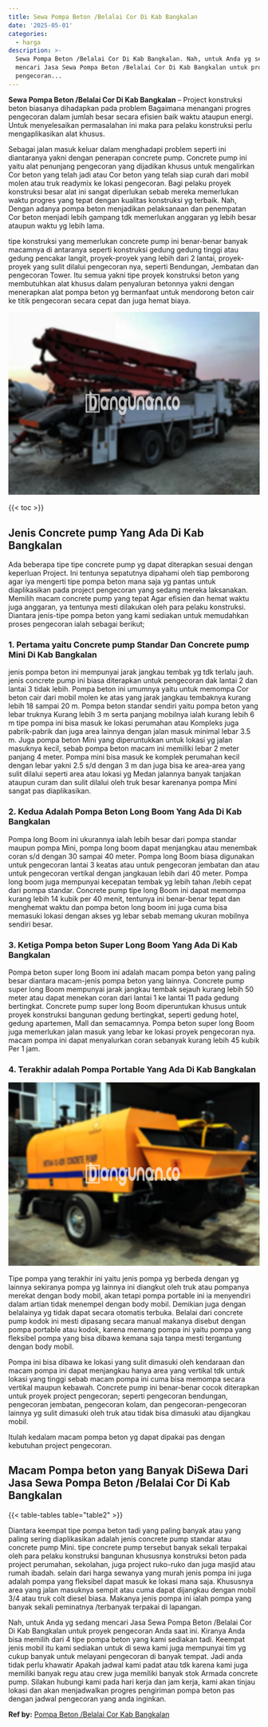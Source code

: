 ```yaml
---
title: Sewa Pompa Beton /Belalai Cor Di Kab Bangkalan
date: '2025-05-01'
categories:
  - harga
description: >-
  Sewa Pompa Beton /Belalai Cor Di Kab Bangkalan. Nah, untuk Anda yg sedang
  mencari Jasa Sewa Pompa Beton /Belalai Cor Di Kab Bangkalan untuk proyek
  pengecoran...
---
```


**Sewa Pompa Beton /Belalai Cor Di Kab Bangkalan** – Project konstruksi beton biasanya dihadapkan pada problem Bagaimana menangani progres pengecoran dalam jumlah besar secara efisien baik waktu ataupun energi. Untuk menyelesaikan permasalahan ini maka para pelaku konstruksi perlu mengaplikasikan alat khusus.

Sebagai jalan masuk keluar dalam menghadapi problem seperti ini diantaranya yakni dengan penerapan concrete pump. Concrete pump ini yaitu alat penunjang pengecoran yang dijadikan khusus untuk mengalirkan Cor beton yang telah jadi atau Cor beton yang telah siap curah dari mobil molen atau truk readymix ke lokasi pengecoran. Bagi pelaku proyek konstruksi besar alat ini sangat diperlukan sebab mereka memerlukan waktu progres yang tepat dengan kualitas konstruksi yg terbaik. Nah, Dengan adanya pompa beton menjadikan pelaksanaan dan penempatan Cor beton menjadi lebih gampang tdk memerlukan anggaran yg lebih besar ataupun waktu yg lebih lama.

tipe konstruksi yang memerlukan concrete pump ini benar-benar banyak macamnya di antaranya seperti konstruksi gedung gedung tinggi atau gedung pencakar langit, proyek-proyek yang lebih dari 2 lantai, proyek-proyek yang sulit dilalui pengecoran nya, seperti Bendungan, Jembatan dan pengecoran Tower. Itu semua yakni tipe proyek konstruksi beton yang membutuhkan alat khusus dalam penyaluran betonnya yakni dengan menerapkan alat pompa beton yg bermanfaat untuk mendorong beton cair ke titik pengecoran secara cepat dan juga hemat biaya.

![Sewa Pompa Beton /Belalai Cor Di Kab Bangkalan](/images/sewa-concrete-pump-24.png)

{{< toc >}}

## Jenis Concrete pump Yang Ada Di Kab Bangkalan

Ada beberapa tipe tipe concrete pump yg dapat diterapkan sesuai dengan keperluan Project. Ini tentunya sepatutnya dipahami oleh tiap pemborong agar iya mengerti tipe pompa beton mana saja yg pantas untuk diaplikasikan pada project pengecoran yang sedang mereka laksanakan. Memilih macam concrete pump yang tepat Agar efisien dan hemat waktu juga anggaran, ya tentunya mesti dilakukan oleh para pelaku konstruksi. Diantara jenis-tipe pompa beton yang kami sediakan untuk memudahkan proses pengecoran ialah sebagai berikut;

### 1\. Pertama yaitu Concrete pump Standar Dan Concrete pump Mini Di Kab Bangkalan

jenis pompa beton ini mempunyai jarak jangkau tembak yg tdk terlalu jauh. jenis concrete pump ini biasa diterapkan untuk pengecoran dak lantai 2 dan lantai 3 tidak lebih. Pompa beton ini umumnya yaitu untuk memompa Cor beton cair dari mobil molen ke atas yang jarak jangkau tembaknya kurang lebih 18 sampai 20 m. Pompa beton standar sendiri yaitu pompa beton yang lebar truknya Kurang lebih 3 m serta panjang mobilnya ialah kurang lebih 6 m tipe pompa ini bisa masuk ke lokasi perumahan atau Kompleks juga pabrik-pabrik dan juga area lainnya dengan jalan masuk minimal lebar 3.5 m. Juga pompa beton Mini yang diperuntukkan untuk lokasi yg jalan masuknya kecil, sebab pompa beton macam ini memiliki lebar 2 meter panjang 4 meter. Pompa mini bisa masuk ke komplek perumahan kecil dengan lebar yakni 2.5 s/d dengan 3 m dan juga bisa ke area-area yang sulit dilalui seperti area atau lokasi yg Medan jalannya banyak tanjakan ataupun curam dan sulit dilalui oleh truk besar karenanya pompa Mini sangat pas diaplikasikan.

### 2\. Kedua Adalah Pompa Beton Long Boom Yang Ada Di Kab Bangkalan

Pompa long Boom ini ukurannya ialah lebih besar dari pompa standar maupun pompa Mini, pompa long boom dapat menjangkau atau menembak coran s/d dengan 30 sampai 40 meter. Pompa long Boom biasa digunakan untuk pengecoran lantai 3 keatas atau untuk pengecoran jembatan dan atau untuk pengecoran vertikal dengan jangkauan lebih dari 40 meter. Pompa long boom juga mempunyai kecepatan tembak yg lebih tahan /lebih cepat dari pompa standar. Concrete pump tipe long Boom ini dapat memompa kurang lebih 14 kubik per 40 menit, tentunya ini benar-benar tepat dan menghemat waktu dan pompa beton long boom ini juga cuma bisa memasuki lokasi dengan akses yg lebar sebab memang ukuran mobilnya sendiri besar.

### 3\. Ketiga Pompa beton Super Long Boom Yang Ada Di Kab Bangkalan

Pompa beton super long Boom ini adalah macam pompa beton yang paling besar diantara macam-jenis pompa beton yang lainnya. Concrete pump super long Boom mempunyai jarak jangkau tembak sejauh kurang lebih 50 meter atau dapat menekan coran dari lantai 1 ke lantai 11 pada gedung bertingkat. Concrete pump super long Boom diperuntukan khusus untuk proyek konstruksi bangunan gedung bertingkat, seperti gedung hotel, gedung apartemen, Mall dan semacamnya. Pompa beton super long Boom juga memerlukan jalan masuk yang lebar ke lokasi proyek pengecoran nya. macam pompa ini dapat menyalurkan coran sebanyak kurang lebih 45 kubik Per 1 jam.

### 4\. Terakhir adalah Pompa Portable Yang Ada Di Kab Bangkalan

![Sewa Pompa Beton /Belalai Cor Di Kab Bangkalan](/images/sewa-concrete-pump-08.png)

Tipe pompa yang terakhir ini yaitu jenis pompa yg berbeda dengan yg lainnya sekiranya pompa yg lainnya ini diangkut oleh truk atau pompanya merekat dengan body mobil, akan tetapi pompa portable ini ia menyendiri dalam artian tidak menempel dengan body mobil. Demikian juga dengan belalainya yg tidak dapat secara otomatis terbuka. Belalai dari concrete pump kodok ini mesti dipasang secara manual makanya disebut dengan pompa portable atau kodok, karena memang pompa ini yaitu pompa yang fleksibel pompa yang bisa dibawa kemana saja tanpa mesti tergantung dengan body mobil.

Pompa ini bisa dibawa ke lokasi yang sulit dimasuki oleh kendaraan dan macam pompa ini dapat menjangkau hanya area yang vertikal tdk untuk lokasi yang tinggi sebab macam pompa ini cuma bisa memompa secara vertikal maupun kebawah. Concrete pump ini benar-benar cocok diterapkan untuk proyek project pengecoran; seperti pengecoran bendungan, pengecoran jembatan, pengecoran kolam, dan pengecoran-pengecoran lainnya yg sulit dimasuki oleh truk atau tidak bisa dimasuki atau dijangkau mobil.

Itulah kedalam macam pompa beton yg dapat dipakai pas dengan kebutuhan project pengecoran.

## Macam Pompa beton yang Banyak DiSewa Dari Jasa Sewa Pompa Beton /Belalai Cor Di Kab Bangkalan

{{< table-tables table="table2" >}}

Diantara keempat tipe pompa beton tadi yang paling banyak atau yang paling sering diaplikasikan adalah jenis concrete pump standar atau concrete pump Mini. tipe concrete pump tersebut banyak sekali terpakai oleh para pelaku konstruksi bangunan khususnya konstruksi beton pada project perumahan, sekolahan, juga project ruko-ruko dan juga masjid atau rumah ibadah. selain dari harga sewanya yang murah jenis pompa ini juga adalah pompa yang fleksibel dapat masuk ke lokasi mana saja. Khususnya area yang jalan masuknya sempit atau cuma dapat dijangkau dengan mobil 3/4 atau truk colt diesel biasa. Makanya jenis pompa ini ialah pompa yang banyak sekali peminatnya /terbanyak terpakai di lapangan.

Nah, untuk Anda yg sedang mencari Jasa Sewa Pompa Beton /Belalai Cor Di Kab Bangkalan untuk proyek pengecoran Anda saat ini. Kiranya Anda bisa memilih dari 4 tipe pompa beton yang kami sediakan tadi. Keempat jenis mobil itu kami sediakan untuk di sewa kami juga mempunyai tim yg cukup banyak untuk melayani pengecoran di banyak tempat. Jadi anda tidak perlu khawatir Apakah jadwal kami padat atau tdk karena kami juga memiliki banyak regu atau crew juga memiliki banyak stok Armada concrete pump. Silakan hubungi kami pada hari kerja dan jam kerja, kami akan tinjau lokasi dan akan menjadwalkan progres pengiriman pompa beton pas dengan jadwal pengecoran yang anda inginkan.

**Ref by:** [Pompa Beton /Belalai Cor Kab Bangkalan](https://id.wikipedia.org/wiki/Pompa)
